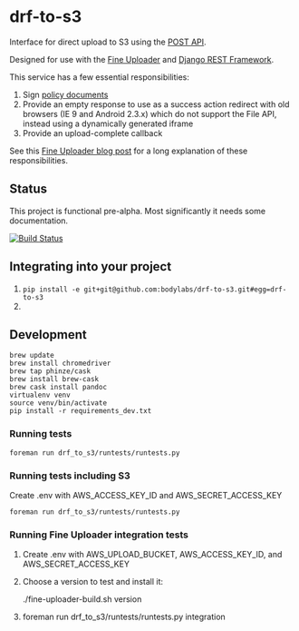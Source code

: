 drf-to-s3
=========

Interface for direct upload to S3 using the [POST API][].

Designed for use with the [Fine Uploader][] and
[Django REST Framework][].

This service has a few essential responsibilities:

 1. Sign [policy documents][]
 2. Provide an empty response to use as a success action redirect
    with old browsers (IE 9 and Android 2.3.x) which do not support
    the File API, instead using a dynamically generated iframe
 3. Provide an upload-complete callback

See this [Fine Uploader blog post][] for a long explanation of
these responsibilities.

Status
------

This project is functional pre-alpha. Most significantly it needs
some documentation.

[![Build Status](https://travis-ci.org/bodylabs/drf-to-s3.png?branch=master)](https://travis-ci.org/bodylabs/drf-to-s3)

Integrating into your project
-----------------------------

1. `pip install -e git+git@github.com:bodylabs/drf-to-s3.git#egg=drf-to-s3`
2. 

Development
-----------

    brew update
    brew install chromedriver
    brew tap phinze/cask
    brew install brew-cask
    brew cask install pandoc
    virtualenv venv
    source venv/bin/activate
    pip install -r requirements_dev.txt

### Running tests ###

    foreman run drf_to_s3/runtests/runtests.py

### Running tests including S3 ###

Create .env with AWS_ACCESS_KEY_ID and AWS_SECRET_ACCESS_KEY

    foreman run drf_to_s3/runtests/runtests.py

### Running Fine Uploader integration tests ###

1. Create .env with AWS_UPLOAD_BUCKET, AWS_ACCESS_KEY_ID, and AWS_SECRET_ACCESS_KEY
2. Choose a version to test and install it:

    ./fine-uploader-build.sh version

3. foreman run drf_to_s3/runtests/runtests.py integration



[Django REST Framework]: http://django-rest-framework.org/
[Fine Uploader]: http://fineuploader.com/
[POST API]: http://docs.aws.amazon.com/AmazonS3/latest/dev/HTTPPOSTForms.html
[policy documents]: http://docs.aws.amazon.com/AmazonS3/latest/dev/HTTPPOSTForms.html#HTTPPOSTConstructPolicy
[Fine Uploader blog post]: http://blog.fineuploader.com/2013/08/16/fine-uploader-s3-upload-directly-to-amazon-s3-from-your-browser/
